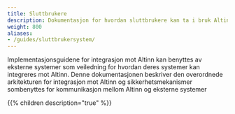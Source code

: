 ```yaml
---
title: Sluttbrukere
description: Dokumentasjon for hvordan sluttbrukere kan ta i bruk Altinn grensesnitt.
weight: 800
aliases:
- /guides/sluttbrukersystem/
---
```


Implementasjonsguidene for integrasjon mot Altinn kan benyttes av eksterne systemer som veiledning for hvordan deres systemer kan integreres mot Altinn. Denne dokumentasjonen beskriver den overordnede arkitekturen for integrasjon mot Altinn og sikkerhetsmekanismer sombenyttes for kommunikasjon mellom Altinn og eksterne systemer


{{% children description="true" %}}